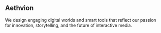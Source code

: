 ## Aethvion

We design engaging digital worlds and smart tools that reflect our passion for innovation, storytelling, and the future of interactive media.
